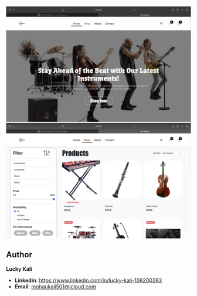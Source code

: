 ![image alt](https://github.com/mrblueofficial/Music-Instrument-E-commerce-website/blob/master/homeP.png)
![image alt](https://github.com/mrblueofficial/Music-Instrument-E-commerce-website/blob/master/shop.png)

## Author
**Lucky Kali**
- **Linkedin**: https://www.linkedin.com/in/lucky-kali-106200283
- **Email**: mohaukali501@icloud.com
